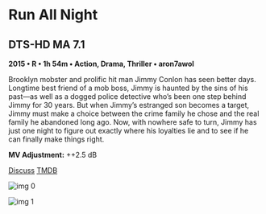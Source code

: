 # Run All Night

## DTS-HD MA 7.1

**2015 • R • 1h 54m • Action, Drama, Thriller • aron7awol**

Brooklyn mobster and prolific hit man Jimmy Conlon has seen better days. Longtime best friend of a mob boss, Jimmy is haunted by the sins of his past—as well as a dogged police detective who’s been one step behind Jimmy for 30 years. But when Jimmy’s estranged son becomes a target, Jimmy must make a choice between the crime family he chose and the real family he abandoned long ago. Now, with nowhere safe to turn, Jimmy has just one night to figure out exactly where his loyalties lie and to see if he can finally make things right.

**MV Adjustment:** ++2.5 dB

[Discuss](https://www.avsforum.com/threads/bass-eq-for-filtered-movies.2995212/post-56898868)  [TMDB](241554)

![img 0](https://i.imgur.com/aCaBZaa.jpg)

![img 1](https://i.imgur.com/lIUH9Gg.jpg)

